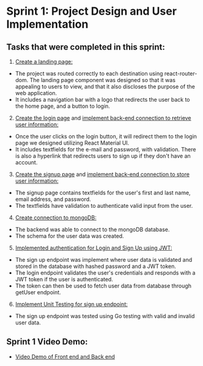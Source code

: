 # Sprint 1: Project Design and User Implementation

## Tasks that were completed in this sprint:
1. [Create a landing page:](https://github.com/wurew34/Gator-SubleasingSESPR22/issues/17)
- The project was routed correctly to each destination using react-router-dom. The landing page component was designed so that it was appealing to users to view, and that it also discloses the purpose of the web application.
- It includes a navigation bar with a logo that redirects the user back to the home page, and a button to login.

2. [Create the login page](https://github.com/wurew34/Gator-SubleasingSESPR22/issues/1) and [implement back-end connection to retrieve user information:](https://github.com/wurew34/Gator-SubleasingSESPR22/issues/16)
- Once the user clicks on the login button, it will redirect them to the login page we designed utilizing React Material UI.
- It includes textfields for the e-mail and password, with validation. There is also a hyperlink that redirects users to sign up if they don't have an account.

3. [Create the signup page](https://github.com/wurew34/Gator-SubleasingSESPR22/issues/1) and [implement back-end connection to store user information:](https://github.com/wurew34/Gator-SubleasingSESPR22/issues/16)
- The signup page contains textfields for the user's first and last name, email address, and password. 
- The textfields have validation to authenticate valid input from the user.

4. [Create connection to mongoDB:](https://github.com/wurew34/Gator-SubleasingSESPR22/issues/2)
- The backend was able to connect to the mongoDB database.
- The schema for the user data was created.

5. [Implemented authentication for Login and Sign Up using JWT:](https://github.com/wurew34/Gator-SubleasingSESPR22/issues/16)
- The sign up endpoint was implement where user data is validated and stored in the database with hashed password and a JWT token.
- The login endpoint validates the user's credentials and responds with a JWT token if the user is authenticated.
- The token can then be used to fetch user data from database through getUser endpoint.

6. [Implement Unit Testing for sign up endpoint:](https://github.com/wurew34/Gator-SubleasingSESPR22/issues/18)
- The sign up endpoint was tested using Go testing with valid and invalid user data.

## Sprint 1 Video Demo:
- [Video Demo of Front end and Back end](https://www.youtube.com/watch?v=LSEPh0IBjCM)